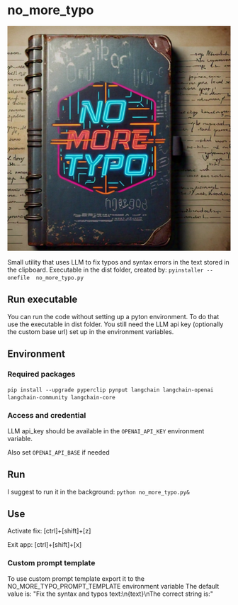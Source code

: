 # no_more_typo
![logo](https://github.com/csabakecskemeti/no_more_typo/blob/main/no_more_typo.jpg)

Small utility that uses LLM to fix typos and syntax errors in the text stored in the clipboard.
Executable in the dist folder, created by:
`pyinstaller --onefile  no_more_typo.py`

## Run executable 
You can run the code without setting up a pyton environment. 
To do that use the executable in dist folder.
You still need the LLM api key (optionally the custom base url) set up in the environment variables.

## Environment

### Required packages
`pip install --upgrade pyperclip pynput langchain langchain-openai langchain-community langchain-core`

### Access and credential
LLM api_key should be available in the `OPENAI_API_KEY` environment variable.

Also set `OPENAI_API_BASE` if needed

## Run
I suggest to run it in the background: `python no_more_typo.py&`

## Use
Activate fix: [ctrl]+[shift]+[z]

Exit app: [ctrl]+[shift]+[x]              

### Custom prompt template
To use custom prompt template export it to the NO_MORE_TYPO_PROMPT_TEMPLATE environment variable
    The default value is: "Fix the syntax and typos text:\n{text}\nThe correct string is:"
